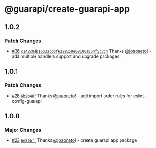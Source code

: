 # @guarapi/create-guarapi-app

## 1.0.2

### Patch Changes

- [#36](https://github.com/guarapi/guarapi/pull/36) [`c142c9db16532bbbf6298150e081008564f5c7c4`](https://github.com/guarapi/guarapi/commit/c142c9db16532bbbf6298150e081008564f5c7c4) Thanks [@joaoneto](https://github.com/joaoneto)! - add multiple handlers support and upgrade packages

## 1.0.1

### Patch Changes

- [#28](https://github.com/guarapi/guarapi/pull/28) [`6b9b487`](https://github.com/guarapi/guarapi/commit/6b9b48740865d9cdb246081273202209d32542d3) Thanks [@joaoneto](https://github.com/joaoneto)! - add import order rules for eslint-config-guarapi

## 1.0.0

### Major Changes

- [#23](https://github.com/guarapi/guarapi/pull/23) [`6e86bff`](https://github.com/guarapi/guarapi/commit/6e86bffca617a60a771226d731d88a938a685778) Thanks [@joaoneto](https://github.com/joaoneto)! - create guarapi app package
